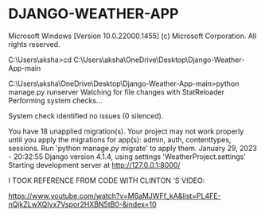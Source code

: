 # DJANGO-WEATHER-APP

Microsoft Windows [Version 10.0.22000.1455]
(c) Microsoft Corporation. All rights reserved.

C:\Users\aksha>cd C:\Users\aksha\OneDrive\Desktop\Django-Weather-App-main

C:\Users\aksha\OneDrive\Desktop\Django-Weather-App-main>python manage.py runserver
Watching for file changes with StatReloader
Performing system checks...

System check identified no issues (0 silenced).

You have 18 unapplied migration(s). Your project may not work properly until you apply the migrations for app(s): admin, auth, contenttypes, sessions.
Run 'python manage.py migrate' to apply them.
January 29, 2023 - 20:32:55
Django version 4.1.4, using settings 'WeatherProject.settings'
Starting development server at http://127.0.0.1:8000/

I TOOK REFERENCE FROM CODE WITH CLINTON 'S VIDEO:

https://www.youtube.com/watch?v=M6aMJWFf_kA&list=PL4FE-nQjkZLwXQIyx7Vspor2HXBN5tB0-&index=10
